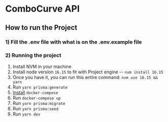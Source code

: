 # ComboCurve API

## How to run the Project

### 1) Fill the .env file with what is on the .env.example file

### 2) Running the project

1. Install NVM in your machine
2. Install node version `16.15` to fit with Project engine -- `nvm install 16.15`
3. Once you have it, you can run this entire command: `nvm use 16.15 && yarn`
4. Run `yarn prisma:generate`
3. [Install](https://docker-docs.netlify.app/compose/install/) `docker-compose`
4. Run `docker-compose up`
5. Run `yarn prisma:migrate`
6. Run `yarn prisma:seed`
5. Run `yarn dev`
